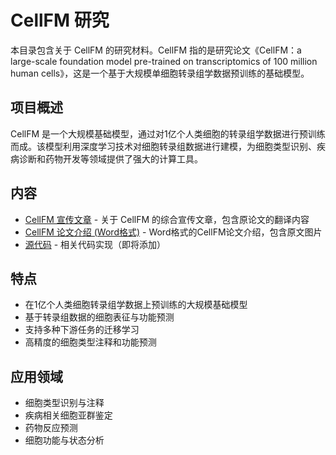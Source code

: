 # CellFM 研究

本目录包含关于 CellFM 的研究材料。CellFM 指的是研究论文《CellFM：a large-scale foundation model pre-trained on transcriptomics of 100 million human cells》，这是一个基于大规模单细胞转录组学数据预训练的基础模型。

## 项目概述

CellFM 是一个大规模基础模型，通过对1亿个人类细胞的转录组学数据进行预训练而成。该模型利用深度学习技术对细胞转录组数据进行建模，为细胞类型识别、疾病诊断和药物开发等领域提供了强大的计算工具。

## 内容

- [CellFM 宣传文章](./cellfm_article.md) - 关于 CellFM 的综合宣传文章，包含原论文的翻译内容
- [CellFM 论文介绍 (Word格式)](./cellfm_article.docx) - Word格式的CellFM论文介绍，包含原文图片
- [源代码](./src/) - 相关代码实现（即将添加）

## 特点

- 在1亿个人类细胞转录组学数据上预训练的大规模基础模型
- 基于转录组数据的细胞表征与功能预测
- 支持多种下游任务的迁移学习
- 高精度的细胞类型注释和功能预测

## 应用领域

- 细胞类型识别与注释
- 疾病相关细胞亚群鉴定
- 药物反应预测
- 细胞功能与状态分析